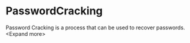 # PasswordCracking
Password Cracking is a process that can be used to recover passwords. &lt;Expand more>
